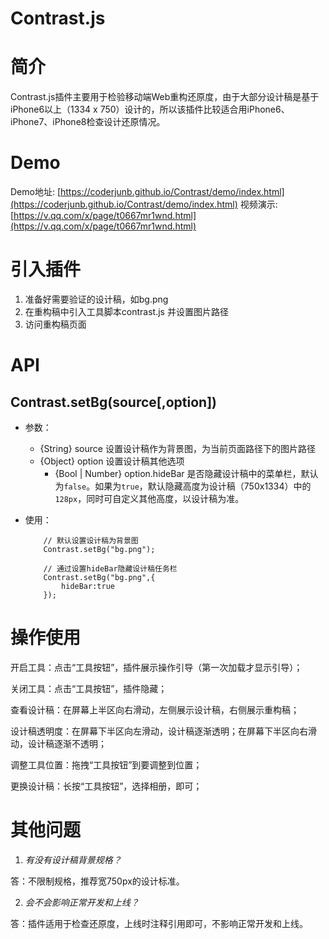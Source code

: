 # Contrast.js
# 简介
Contrast.js插件主要用于检验移动端Web重构还原度，由于大部分设计稿是基于iPhone6以上（1334 x 750）设计的，所以该插件比较适合用iPhone6、iPhone7、iPhone8检查设计还原情况。

# Demo
Demo地址: [https://coderjunb.github.io/Contrast/demo/index.html](https://coderjunb.github.io/Contrast/demo/index.html)
视频演示: [https://v.qq.com/x/page/t0667mr1wnd.html](https://v.qq.com/x/page/t0667mr1wnd.html)

# 引入插件
1. 准备好需要验证的设计稿，如bg.png
2. 在重构稿中引入工具脚本contrast.js 并设置图片路径 
        <script>
            Contrast.setBg("bg.png");
        </script>
3. 访问重构稿页面

# API
## Contrast.setBg(source[,option])

* 参数：
    * {String} source   设置设计稿作为背景图，为当前页面路径下的图片路径
    * {Object} option   设置设计稿其他选项
        * {Bool | Number} option.hideBar 是否隐藏设计稿中的菜单栏，默认为`false`。如果为`true`，默认隐藏高度为设计稿（750x1334）中的`128px`，同时可自定义其他高度，以设计稿为准。
* 使用：

    ```
        // 默认设置设计稿为背景图
        Contrast.setBg("bg.png");
    ```
    ```
        // 通过设置hideBar隐藏设计稿任务栏
        Contrast.setBg("bg.png",{
            hideBar:true
        });
    ```

# 操作使用
开启工具：点击“工具按钮”，插件展示操作引导（第一次加载才显示引导）；

关闭工具：点击“工具按钮”，插件隐藏；

查看设计稿：在屏幕上半区向右滑动，左侧展示设计稿，右侧展示重构稿；

设计稿透明度：在屏幕下半区向左滑动，设计稿逐渐透明；在屏幕下半区向右滑动，设计稿逐渐不透明；

调整工具位置：拖拽“工具按钮”到要调整到位置；

更换设计稿：长按“工具按钮”，选择相册，即可；


# 其他问题

1) _有没有设计稿背景规格？_

答：不限制规格，推荐宽750px的设计标准。

2) _会不会影响正常开发和上线？_

答：插件适用于检查还原度，上线时注释引用即可，不影响正常开发和上线。